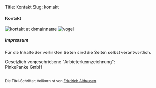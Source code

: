 Title: Kontakt
Slug: kontakt


#### Kontakt

<img src="/images/kontakt.png" alt="kontakt at domainname"/>

<img src="/images/ausschnitt_vogel.png" alt="vogel"/>

##### Impressum

Für die Inhalte der verlinkten Seiten sind die Seiten selbst verantwortlich.

Gesetzlich vorgeschriebene "Anbieterkennzeichnung":<br/>
PinkePanke GmbH


<br/>
<small>Die Titel-Schriftart Vollkorn ist von <a href="http://friedrichalthausen.de" target="_blank">Friedrich Althausen</a>.</small>
